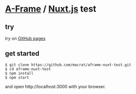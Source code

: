 # [A-Frame](https://aframe.io/) / [Nuxt.js](https://nuxtjs.org) test

## try
try on [GitHub pages](https://macrat.github.io/aframe-nuxt-test/)

## get started

``` shell
$ git clone https://github.com/macrat/aframe-nuxt-test.git
$ cd aframe-nuxt-test
$ npm install
$ npm start
```

and open http://localhost:3000 with your browser.
